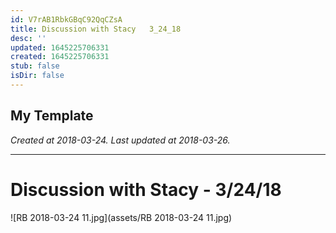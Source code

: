 ```yaml
---
id: V7rAB1RbkGBqC92QqCZsA
title: Discussion with Stacy   3_24_18
desc: ''
updated: 1645225706331
created: 1645225706331
stub: false
isDir: false
---
```

My Template
---

_Created at 2018-03-24._
_Last updated at 2018-03-26._




---

# Discussion with Stacy - 3/24/18


![RB 2018-03-24 11.jpg](assets/RB 2018-03-24 11.jpg)

